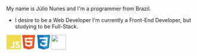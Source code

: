My name is Júlio Nunes and I'm a programmer from Brazil.

- I desire to be a Web Developer I'm currently a Front-End Developer, but studying to be Full-Stack.

<img src="https://raw.githubusercontent.com/devicons/devicon/master/icons/javascript/javascript-plain.svg" height="40" width="40" ><img src="https://raw.githubusercontent.com/devicons/devicon/master/icons/html5/html5-original.svg" height="40" width="40" ><img src="https://raw.githubusercontent.com/devicons/devicon/master/icons/css3/css3-original.svg" height="40" width="40" ><img src="https://camo.githubusercontent.com/27d0b117da00485c56d69aef0fa310a3f8a07abecc8aa15fa38c8b78526c60ac/68747470733a2f2f63646e2e6a7364656c6976722e6e65742f67682f64657669636f6e732f64657669636f6e2f69636f6e732f72656163742f72656163742d6f726967696e616c2e737667" height="40" width="40" >



